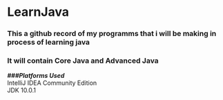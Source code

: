 # LearnJava
### This a github record of my programms that i will be making in process of learning java
### It will contain __Core Java__ and __Advanced Java__

__*###Platforms Used*__<br/>
IntelliJ IDEA Community Edition<br/>
JDK 10.0.1<br/>
